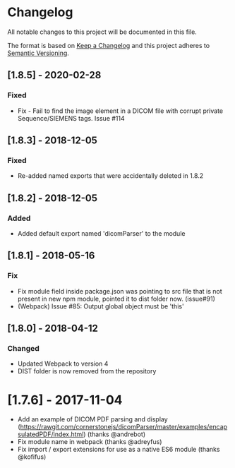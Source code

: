 # Changelog
All notable changes to this project will be documented in this file.

The format is based on [Keep a Changelog](http://keepachangelog.com/en/1.0.0/)
and this project adheres to [Semantic Versioning](http://semver.org/spec/v2.0.0.html).

## [1.8.5] - 2020-02-28
### Fixed
- Fix - Fail to find the image element in a DICOM file with corrupt private Sequence/SIEMENS tags. Issue #114

## [1.8.3] - 2018-12-05
### Fixed
- Re-added named exports that were accidentally deleted in 1.8.2

## [1.8.2] - 2018-12-05
### Added
- Added default export named 'dicomParser' to the module

## [1.8.1] - 2018-05-16
### Fix
- Fix module field inside package.json was pointing to src file that is not present in new npm module, pointed it to dist folder now. (issue#91)
- (Webpack) Issue #85: Output global object must be 'this'

## [1.8.0] - 2018-04-12
### Changed
- Updated Webpack to version 4
- DIST folder is now removed from the repository

# [1.7.6] - 2017-11-04

- Add an example of DICOM PDF parsing and display (https://rawgit.com/cornerstonejs/dicomParser/master/examples/encapsulatedPDF/index.html) (thanks @andrebot)
- Fix module name in webpack (thanks @adreyfus)
- Fix import / export extensions for use as a native ES6 module (thanks @kofifus)